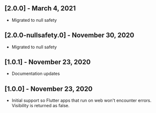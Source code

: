## [2.0.0] - March 4, 2021

* Migrated to null safety

## [2.0.0-nullsafety.0] - November 30, 2020

* Migrated to null safety

## [1.0.1] - November 23, 2020

* Documentation updates

## [1.0.0] - November 23, 2020

* Initial support so Flutter apps that run on web won't encounter errors. Visibility is returned as false.